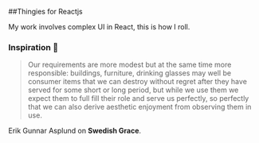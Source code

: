 ##Thingies for Reactjs

My work involves complex UI in React, this is how I roll.

### Inspiration 💐

> Our requirements are more modest but at the same time more responsible:
> buildings, furniture, drinking glasses may well be consumer items that
> we can destroy without regret after they have served for some short or
> long period, but while we use them we expect them to full fill their role and serve us perfectly, so perfectly that we can also derive aesthetic
> enjoyment from observing them in use.

Erik Gunnar Asplund on **Swedish Grace**.
